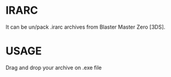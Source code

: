 # IRARC
It can be un/pack .irarc archives from Blaster Master Zero [3DS].
# USAGE
Drag and drop your archive on .exe file
